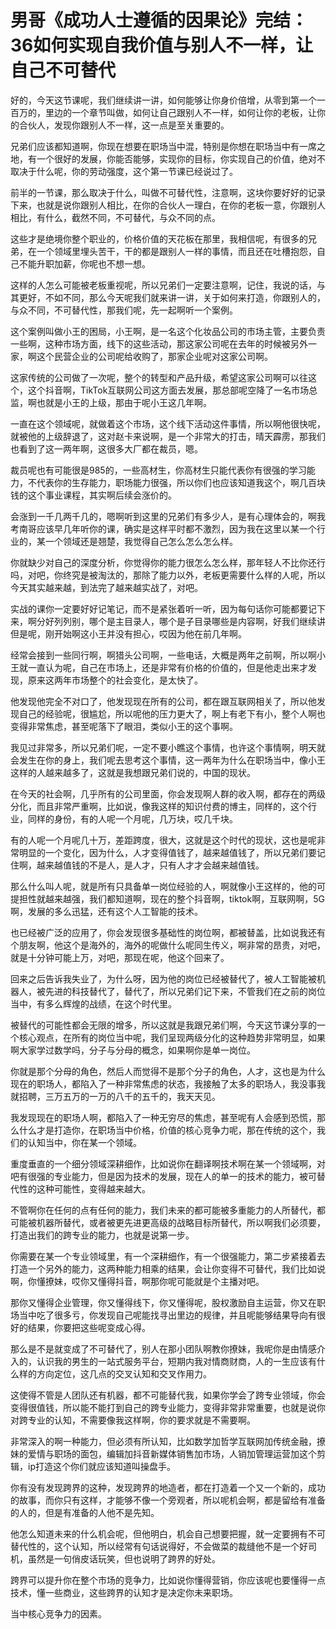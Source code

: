 # 男哥《成功人士遵循的因果论》完结：36如何实现自我价值与别人不一样，让自己不可替代

好的，今天这节课呢，我们继续讲一讲，如何能够让你身价倍增，从零到第一个一百万的，里边的一个章节叫做，如何让自己跟别人不一样，如何让你的老板，让你的合伙人，发现你跟别人不一样，这一点是至关重要的。

兄弟们应该都知道啊，你现在想要在职场当中混，特别是你想在职场当中有一席之地，有一个很好的发展，你能否能够，实现你的目标，你实现自己的价值，绝对不取决于什么呢，你的劳动强度，这个第一节课已经说过了。

前半的一节课，那么取决于什么，叫做不可替代性，注意啊，这块你要好好的记录下来，也就是说你跟别人相比，在你的合伙人一理白，在你的老板一意，你跟别人相比，有什么，截然不同，不可替代，与众不同的点。

这些才是绝境你整个职业的，价格价值的天花板在那里，我相信呢，有很多的兄弟，在一个领域里埋头苦干，干的都是跟别人一样的事情，而且还在吐槽抱怨，自己不能升职加薪，你呢也不想一想。

这样的人怎么可能被老板重视呢，所以兄弟们一定要注意啊，记住，我说的话，与其更好，不如不同，那么今天呢我们就来讲一讲，关于如何来打造，你跟别人的，与众不同，不可替代性，那我们呢，先一起啊听一个案例。

这个案例叫做小王的困局，小王啊，是一名这个化妆品公司的市场主管，主要负责一些啊，这种市场方面，线下的这些活动，那这家公司呢在去年的时候被另外一家，啊这个民营企业的公司呢给收购了，那家企业呢对这家公司啊。

这家传统的公司做了一次呢，整个的转型和产品升级，希望这家公司啊可以往这个，这个抖音啊，TikTok互联网公司这方面去发展，那总部呢空降了一名市场总监，啊也就是小王的上级，那由于呢小王这几年啊。

一直在这个领域呢，就做着这个市场，这个线下活动这件事情，所以啊他很快呢，就被他的上级辞退了，这对赵卡来说啊，是一个非常大的打击，晴天霹雳，那我们也看到了这一两年啊，这很多大厂都在裁员，嗯。

裁员呢也有可能很是985的，一些高材生，你高材生只能代表你有很强的学习能力，不代表你的生存能力，职场能力很强，所以你们也应该知道我这个，啊几百块钱的这个事业课程，其实啊后续会涨价的。

会涨到一千几两千几的，嗯啊听到这里的兄弟们有多少人，是有心理体会的，啊我考南哥应该早几年听你的课，确实是这样平时都不激烈，因为我在这里以某一个行业的，某一个领域还是翘楚，我觉得自己怎么怎么怎么样。

你就缺少对自己的深度分析，你觉得你的能力很怎么怎么样，那年轻人不比你还行吗，对吧，你终究是被淘汰的，那除了能力以外，老板更需要什么样的人呢，所以今天其实越来越，到法完了越来越实战了，对吧。

实战的课你一定要好好记笔记，而不是紧张着听一听，因为每句话你可能都要记下来，啊分好列列别，哪个是主目录人，哪个是子目录哪些是内容啊，好我们继续讲但是呢，刚开始啊这小王并没有担心，哎因为他在前几年啊。

经常会接到一些同行啊，啊猎头公司啊，一些电话，大概是两年之前啊，所以啊小王就一直认为呢，自己在市场上，还是非常有价格的价值的，但是他走出来才发现，原来这两年市场整个的社会变化，是太快了。

他发现他完全不对口了，他发现现在所有的公司，都在跟互联网相关了，所以他发现自己的经验呢，很尴尬，所以呢他的压力更大了，啊上有老下有小，整个人啊也变得非常焦虑，甚至呢落下了眼泪，类似小王的这个事啊。

我见过非常多，所以兄弟们呢，一定不要小瞧这个事情，也许这个事情啊，明天就会发生在你的身上，我们呢去思考这个事情，这一两年为什么在职场当中，像小王这样的人越来越多了，这就是我想跟兄弟们说的，中国的现状。

在今天的社会啊，几乎所有的公司里面，你会发现啊人群的收入啊，都存在的两级分化，而且非常严重啊，比如说，像我这样的知识付费的博主，同样的，这个行业，同样的身份，有的人呢一个月呢，几万块，哎几千块。

有的人呢一个月呢几十万，差距跨度，很大，这就是这个时代的现状，这也是呢非常明显的一个变化，因为什么，人才变得值钱了，越来越值钱了，所以兄弟们要记住啊，越来越值钱的不是人，是人才，只有人才才会越来越值钱。

那么什么叫人呢，就是所有只具备单一岗位经验的人，啊就像小王这样的，他的可提担性就越来越强，我们都知道啊，现在的整个抖音啊，tiktok啊，互联网啊，5G啊，发展的多么迅猛，还有这个人工智能的技术。

也已经被广泛的应用了，你会发现很多基础性的岗位啊，都被替盖，比如说我还有个朋友啊，他这个是海外的，海外的呢做什么呢同生传义，啊非常的昂贵，对吧，就是十分钟可能上万，对吧，那现在呢，他这个回来了。

回来之后告诉我失业了，为什么呀，因为他的岗位已经被替代了，被人工智能被机器人，被先进的科技替代了，替代了，所以兄弟们记下来，不管我们在之前的岗位当中，有多么辉煌的战绩，在这个时代里。

被替代的可能性都会无限的增多，所以这就是我跟兄弟们啊，今天这节课分享的一个核心观点，在所有的岗位当中呢，我们呈现两级分化的这种趋势非常明显，如果啊大家学过数学吗，分子与分母的概念，如果啊你是单一岗位。

你就是那个分母的角色，然后人而觉得不是那个分子的角色，人才，这也是为什么现在的职场人，都陷入了一种非常焦虑的状态，我接触了太多的职场人，我没事我就招聘，三万五万的一万的八千的五千的，我天天见。

我发现现在的职场人啊，都陷入了一种无穷尽的焦虑，甚至呢有人会感到恐慌，那么什么才是打造你，在职场当中价格，价值的核心竞争力呢，那在传统的这个，我们的认知当中，你在某一个领域。

重度垂直的一个细分领域深耕细作，比如说你在翻译啊技术啊在某一个领域啊，对吧有很强的专业能力，但是因为技术的发展，现在人的单一的技术的能力，被可替代性的这种可能性，变得越来越大。

不管啊你在任何的点有任何的能力，我们未来的都可能被多重能力的人所替代，都可能被机器所替代，或者被更先进更高级的战略目标所替代，所以啊我们必须要，打造出我们的跨专业的能力，也就是说第一步。

你需要在某一个专业领域里，有一个深耕细作，有一个很强能力，第二步紧接着去打造一个另外的能力，这两种能力相乘的结果，会让你变得不可替代，我们比如说啊，你懂撩妹，哎你又懂得抖音，啊那你呢可能就是个主播对吧。

那你又懂得企业管理，你又懂得线下，你又懂得呢，股权激励自主运营，你又在职场当中吃了很多亏，你发现自己呢能找寻出里边的规律，并且呢能够结果导向有很好的结果，你要把这些呢变成心得。

那么是不是就变成了不可替代了，别人在那小团队啊教你撩妹，我呢你是由情感介入的，认识我的男生的一站式服务平台，短期内我对情商财商，人的一生应该有什么样的方向定位，这几点的交叉认知和交叉作用力。

这使得不管是人团队还有机器，都不可能替代我，如果你学会了跨专业领域，你会变得很值钱，所以能不能打到自己的跨专业能力，变得非常非常重要，也就是说你对跨专业的认知，不需要像我这样啊，你的要求就是不需要啊。

非常深入的啊一种能力，但必须有所认知，比如数学加哲学互联网加传统金融，撩妹的爱情与职场的面包，编辑加抖音新媒体销售加市场，人销加管理运营加这个剪辑，ip打造这个你们就应该知道叫操盘手。

你有没有发现跨界的这种，发现跨界的地造者，都在打造着一个又一个新的，成功的故事，而你只有这样，才能够不像一个旁观者，所以呢机会啊，都是留给有准备的人的，但是有准备的人他不是先知。

他怎么知道未来的什么机会呢，但他明白，机会自己想要把握，就一定要拥有不可替代性的，这个认知，所以经常有句话说得好，不会做菜的裁缝他不是一个好司机，虽然是一句俏皮话玩笑，但也说明了跨界的好处。

跨界可以提升你在整个市场的竞争力，比如说你懂得营销，你应该呢也要懂得一点技术，懂一些商业，这些跨界的认知才是决定你未来职场。

当中核心竞争力的因素。